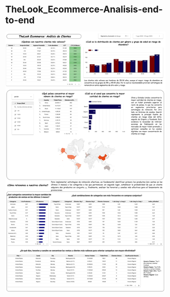 # TheLook_Ecommerce-Analisis-end-to-end
![](https://github.com/frankcc1/TheLook_Ecommerce-Analisis-end-to-end/blob/main/Reporte_TheLookEcommerce.jpg)
